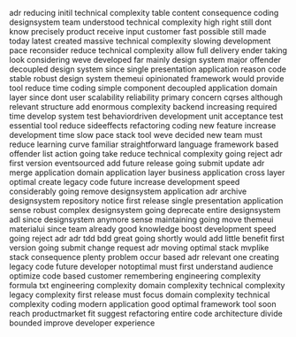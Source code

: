 adr reducing initil technical complexity table content consequence coding designsystem team understood technical complexity high right still dont know precisely product receive input customer fast possible still made today latest created massive technical complexity slowing development pace reconsider reduce technical complexity allow full delivery ender taking look considering weve developed far mainly design system major offender decoupled design system since single presentation application reason code stable robust design system themeui opinionated framework would provide tool reduce time coding simple component decoupled application domain layer since dont user scalability reliability primary concern cqrses although relevant structure add enormous complexity backend increasing required time develop system test behaviordriven development unit acceptance test essential tool reduce sideeffects refactoring coding new feature increase development time slow pace stack tool weve decided new team must reduce learning curve familiar straightforward language framework based offender list action going take reduce technical complexity going reject adr first version eventsourced add future release going submit update adr merge application domain application layer business application cross layer optimal create legacy code future increase development speed considerably going remove designsystem application adr archive designsystem repository notice first release single presentation application sense robust complex designsystem going deprecate entire designsystem adl since designsystem anymore sense maintaining going move themeui materialui since team already good knowledge boost development speed going reject adr adr tdd bdd great going shortly would add little benefit first version going submit change request adr moving optimal stack mvplike stack consequence plenty problem occur based adr relevant one creating legacy code future developer notoptimal must first understand audience optimize code based customer remembering engineering complexity formula txt engineering complexity domain complexity technical complexity legacy complexity first release must focus domain complexity technical complexity coding modern application good optimal framework tool soon reach productmarket fit suggest refactoring entire code architecture divide bounded improve developer experience